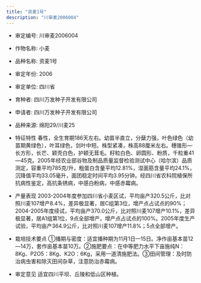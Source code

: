 ```yaml
---
title: "资麦1号"
description: "川审麦2006004"
---
```

* 审定编号:  川审麦2006004

*  作物名称:  小麦

*  品种名称:  资麦1号

*  审定年份:  2006

*  审定单位:  四川省

* 育种者:  四川万发种子开发有限公司

*  申请者:  四川万发种子开发有限公司

*  品种来源:  绵阳29/川麦25

*  特征特性
春性，全生育期186天左右。幼苗半直立，分蘖力强，叶色绿色（幼苗期黄绿色），叶耳绿色，剑叶中短。株型紧凑，株高88厘米左右。穗锥形—长方形，长芒、颖壳白色，护颖无茸毛。籽粒白色、卵圆形、粉质，千粒重41—45克。2005年经农业部谷物及制品质量监督检验测试中心（哈尔滨）品质测定，容重平均785克/升，粗蛋白含量平均12.81%，湿面筋含量平均24.1%，沉降值平均33.05毫升，面团稳定时间平均3.95分钟。经四川省农科院植保所抗病性鉴定，高抗条锈病，中感白粉病，中感赤霉病。

*  产量表现
2003-2004年度参加四川省小麦区试，平均亩产320.5公斤，比对照川麦107增产8.4%，差异极显著，居C组第3位，增产点占试点的90%；2004-2005年度续试，平均亩产370.0公斤，比对照川麦107增产10.1%，差异极显著，居A1组第1位，9点全部增产，增产点占试点的100%。2005年度生产试验，平均亩产364.9公斤，比对照川麦107增产11.8%；5点全部增产。

*  栽培技术要点
①播期与密度：适宜播种期为11月1日—15日。净作亩基本苗12—14万，套作亩基本苗10万。②施肥要点：在中等肥力水平下亩施纯N：8Kg、P2O5：8Kg、K2O：6Kg，采用一道清施肥法。③田间管理：及时防治病虫害和除灭田间杂草，注意防治赤霉病。

*  审定意见
适宜四川平坝、丘陵和低山区种植。
